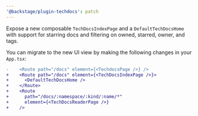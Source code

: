 ```yaml
---
'@backstage/plugin-techdocs': patch
---
```


Expose a new composable `TechDocsIndexPage` and a `DefaultTechDocsHome` with support for starring docs and filtering on owned, starred, owner, and tags.

You can migrate to the new UI view by making the following changes in your `App.tsx`:

```diff
-    <Route path="/docs" element={<TechdocsPage />} />
+    <Route path="/docs" element={<TechDocsIndexPage />}>
+      <DefaultTechDocsHome />
+    </Route>
+    <Route
+      path="/docs/:namespace/:kind/:name/*"
+      element={<TechDocsReaderPage />}
+    />
```
